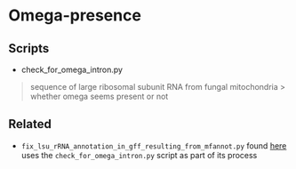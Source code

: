 # Omega-presence

## Scripts

* check_for_omega_intron.py
>sequence of large ribosomal subunit RNA from fungal mitochondria > whether omega seems present or not


## Related

* `fix_lsu_rRNA_annotation_in_gff_resulting_from_mfannot.py` found [here](https://github.com/fomightez/sequencework/tree/master/Adjust_Annotation) uses the `check_for_omega_intron.py` script as part of its process
